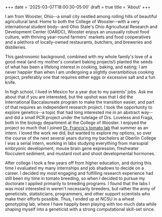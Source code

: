 +++
date = '2025-03-07T18:00:30-05:00'
draft = true
title = 'About'
+++

I am from Wooster, Ohio--a small city nestled among rolling hills of beautiful agricultural land. Home to both the College of Wooster--with a very international student body--and Ohio State's Ohio Agricultural Research and Development Center (OARDC), Wooster enjoys an unusually robust food culture, with thriving year-round farmers' markets and food cooperatives and a plethora of locally-owned restaurants, butchers, and breweries and distilleries. 

This gastronomic background, combined with my whole family's love of a good meal (and my mother's constant baking projects!) planted the seeds of what has been a lifelong interest in cooking, baking, and eating; I am never happier than when I am undergoing a slightly overambitious cooking project, preferably one that requires either eggs or excessive salt and a fun knife.

In high school, I lived in Mexico for a year due to my parents' jobs. Ask me about that if you are interested, but the upshot was that I did the International Baccalaureate program to make the transition easier, and part of that requires an independent research project. I took the opportunity to explore genetics--a topic that had long interested me in an abstract way--and did a small PCR project under the tutelage of Drs. Loveless and Fraga, both in the biology department at the College of Wooster. I enjoyed the project so much that I joined [Dr. Francis's tomato lab](https://www.tomatolab.net/) that summer as an intern. I loved the work we did, but wanted to explore my options, so over the course of the next several years during my bachelors at Oberlin College I was a serial intern, working in labs studying everything from marsupial embryonic development, mouse brain gene expression, freshwater flocculent sediment, and mustard root and shoot developmental hormones.

After college I took a few years off from higher education, and during this time I evaluated my many internships and job shadows to decide on a career. I decided my most engaging and fulfilling research experience had still been my time in tomato breeding, so when I decided to pursue my doctorate I applied primarily to breeding programs. I found that the labs I was most interested in weren't necessarily breeders, but rather the army of geneticists, statisticians, programmers, and other support scientists who make their efforts possible. Thus, I ended up at NCSU in a wheat genotyping lab, where I have happily been playing with too much data while shaping myself into a geneticist with a strong computational skill-set since.

